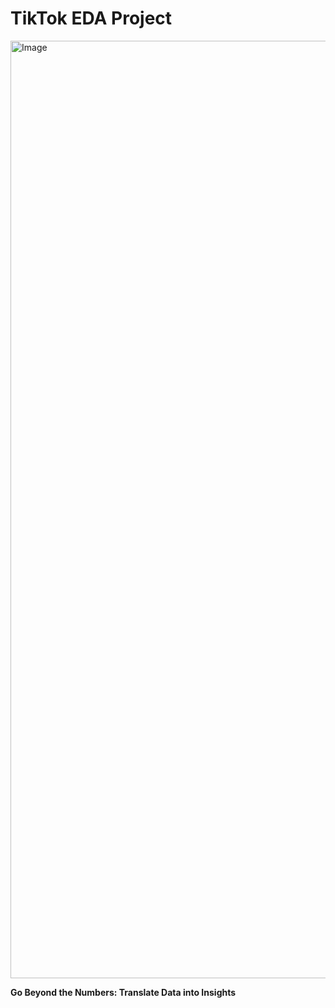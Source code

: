 # TikTok EDA Project

<img src="https://marketertricks.com/wp-content/uploads/2019/10/TikTok-analytics-of-any-account-3.jpg" alt="Image" width="1500">

**Go Beyond the Numbers: Translate Data into Insights**